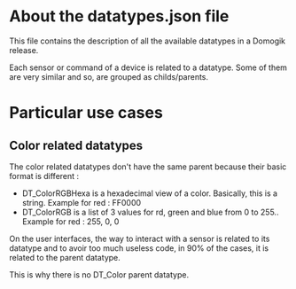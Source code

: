 About the datatypes.json file
=============================

This file contains the description of all the available datatypes in a Domogik release.

Each sensor or command of a device is related to a datatype. Some of them are very similar and so, are grouped as childs/parents.

Particular use cases
====================

Color related datatypes
-----------------------

The color related datatypes don't have the same parent because their basic format is different :

* DT_ColorRGBHexa is a hexadecimal view of a color. Basically, this is a string. Example for red : FF0000
* DT_ColorRGB is a list of 3 values for rd, green and blue from 0 to 255.. Example for red : 255, 0, 0

On the user interfaces, the way to interact with a sensor is related to its datatype and to avoir too much useless code, in 90% of the cases, it is related to the parent datatype.

This is why there is no DT_Color parent datatype.
